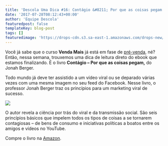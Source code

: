 ```yaml
---
title: 'Descola Uma Dica #16: Contágio &#8211; Por que as coisas pegam (Jonah Berger)'
date: '2017-07-28T08:12:43+00:00'
author: 'Equipe Descola'
featuredpost: false
templateKey: blog-post
tags: []
featuredimage: 'https://drops-cdn.s3.sa-east-1.amazonaws.com/drops-new/wp-content/uploads/2017/07/31203506/Descola_umadica-16-150x150.png'
---
```

Você já sabe que o curso **Venda Mais** já está em fase de [pré-venda](https://descola.org/curso/venda-mais), né? Então, nessa semana, trouxemos uma dica de leitura direto do ebook que estamos finalizando. É o livro **Contágio – Por que as coisas pegam,** do Jonah Berger.

Todo mundo já deve ter assistido a um vídeo viral ou se deparado várias vezes com uma mesma imagem no seu feed do Facebook. Nesse livro, o professor Jonah Berger traz os princípios para um marketing viral de sucesso.

![](https://descola.org/drops/wp-content/uploads/2017/07/contagio.jpg)

O autor revela a ciência por trás do viral e da transmissão social. São seis princípios básicos que impelem todos os tipos de coisas a se tornarem contagiosas – de bens de consumo e iniciativas políticas a boatos entre os amigos e vídeos no YouTube.

Compre o livro na [Amazon](https://www.amazon.com.br/Cont%C3%A1gio-Por-que-Coisas-Pegam/dp/8580449944).